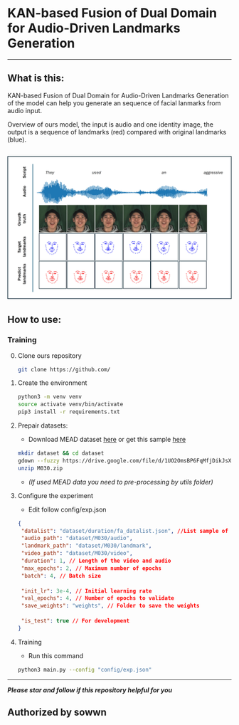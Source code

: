 # KAN-based Fusion of Dual Domain for Audio-Driven Landmarks Generation

--------------------------------
## What is this:
KAN-based Fusion of Dual Domain for Audio-Driven Landmarks Generation of the model can help you generate an sequence of facial lanmarks from audio input.

Overview of ours model, the input is audio and one identity image, the output is a sequence of landmarks (red) compared with original landmarks (blue).

![overview](static/ovw.jpg)
---

## How to use:
### Training
0. Clone ours repository
   ```bash
   git clone https://github.com/
   ```
1. Create the environment
    ```bash
    python3 -m venv venv
    source activate venv/bin/activate
    pip3 install -r requirements.txt
    ```
    
2. Prepair datasets:
   - Download MEAD dataset [here](https://github.com/uniBruce/Mead) or get this sample [here](https://drive.google.com/file/d/1UO2OmsBP6FqMfjDikJsXr-1QObJfzBwQ/view?usp=sharing)
   ```bash
   mkdir dataset && cd dataset
   gdown --fuzzy https://drive.google.com/file/d/1UO2OmsBP6FqMfjDikJsXr-1QObJfzBwQ/view?usp=drive_link
   unzip M030.zip
   ```
   - *(If used MEAD data you need to pre-processing by utils folder)*
  
3. Configure the experiment
   - Edit follow config/exp.json
   ```json
   {
    "datalist": "dataset/duration/fa_datalist.json", //List sample of dataset
    "audio_path": "dataset/M030/audio",
    "landmark_path": "dataset/M030/landmark",
    "video_path": "dataset/M030/video",
    "duration": 1, // Length of the video and audio
    "max_epochs": 2, // Maximum number of epochs
    "batch": 4, // Batch size

    "init_lr": 3e-4, // Initial learning rate
    "val_epochs": 4, // Number of epochs to validate
    "save_weights": "weights", // Folder to save the weights

    "is_test": true // For development
   }
   ```

4. Training
   - Run this command
    ```bash
    python3 main.py --config "config/exp.json" 
    ```

---
***Please star and follow if this repository helpful for you***

**Authorized by sowwn**
---
